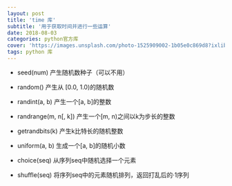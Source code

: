 ```yaml
---
layout: post
title: 'time 库'
subtitle: '用于获取时间并进行一些运算'
date: 2018-08-03
categories: python官方库
cover: 'https://images.unsplash.com/photo-1525909002-1b05e0c869d8?ixlib=rb-0.3.5&ixid=eyJhcHBfaWQiOjEyMDd9&s=3c1315e68f55ddf090dd96a945065683&auto=format&fit=crop&w=1275&q=80'
tags: python 库
---
```


* seed(num)    产生随机数种子（可以不用）

* random()    产生从 [0.0, 1.0)的随机数
* randint(a, b)    产生一个[a, b]的整数
* randrange(m, n[, k])    产生一个[m, n)之间以k为步长的整数
* getrandbits(k)    产生k比特长的随机整数
* uniform(a, b)    生成一个[a, b]的随机小数

* choice(seq)    从序列seq中随机选择一个元素
* shuffle(seq)    将序列seq中的元素随机排列，返回打乱后的·1序列
